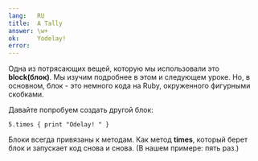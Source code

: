 ```yaml
---
lang:   RU
title:  A Tally
answer: \w+
ok:     Yodelay!
error:
---
```


Одна из потрясающих вещей, которую мы использовали это __block(блок)__. Мы изучим подробнее в
этом и следующем уроке. Но, в основном, блок - это немного кода на Ruby, окруженного фигурными
скобками.

Давайте попробуем создать другой блок:

    5.times { print "Odelay! " }

Блоки всегда привязаны к методам. Как метод __times__, который берет блок и запускает
код снова и снова. (В нашем примере: пять раз.)
